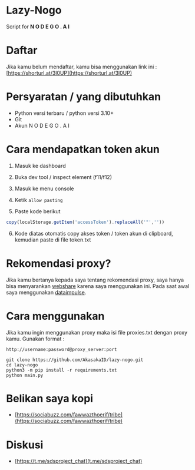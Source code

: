 # Lazy-Nogo

Script for **N O D E G O . A I**

# Daftar

Jika kamu belum mendaftar, kamu bisa menggunakan link ini : [https://shorturl.at/3l0UP](https://shorturl.at/3l0UP)

# Persyaratan / yang dibutuhkan

- Python versi terbaru / python versi 3.10+
- Git
- Akun N O D E G O . A I

# Cara mendapatkan token akun

1. Masuk ke dashboard

2. Buka dev tool / inspect element (f11/f12)

3. Masuk ke menu console

4. Ketik `allow pasting`

5. Paste kode berikut

```javascript
copy(localStorage.getItem('accessToken').replaceAll('"',''))
```
6. Kode diatas otomatis copy akses token / token akun di clipboard, kemudian paste di file token.txt

# Rekomendasi proxy?

Jika kamu bertanya kepada saya tentang rekomendasi proxy, saya hanya bisa menyarankan [webshare](https://www.webshare.io/?referral_code=dwj0m9cdi4mp) karena saya menggunakan ini. Pada saat awal saya menggunakan [dataimpulse](https://dataimpulse.com/?aff=48082).

# Cara menggunakan

Jika kamu ingin menggunakan proxy maka isi file proxies.txt dengan proxy kamu. Gunakan format :

```
http://username:password@proxy_server:port
```

```
git clone https://github.com/AkasakaID/lazy-nogo.git
cd lazy-nogo
python3 -m pip install -r requirements.txt
python main.py
```

# Belikan saya kopi

- [https://sociabuzz.com/fawwazthoerif/tribe](https://sociabuzz.com/fawwazthoerif/tribe)

# Diskusi

- [https://t.me/sdsproject_chat](t.me/sdsproject_chat)
